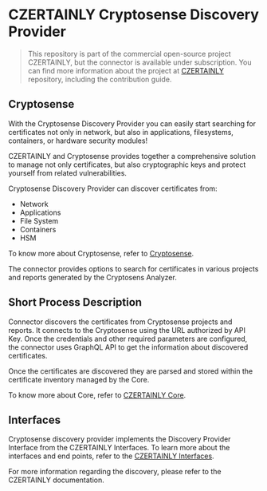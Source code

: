 # CZERTAINLY Cryptosense Discovery Provider

> This repository is part of the commercial open-source project CZERTAINLY, but the connector is available under subscription.
> You can find more information about the project at [CZERTAINLY](https://github.com/3KeyCompany/CZERTAINLY) repository,
> including the contribution guide.

## Cryptosense
With the Cryptosense Discovery Provider you can easily start searching for certificates not only in network, but also in applications, filesystems, containers, or hardware security modules!

CZERTAINLY and Cryptosense provides together a comprehensive solution to manage not only certificates, but also cryptographic keys and protect yourself from related vulnerabilities.

Cryptosense Discovery Provider can discover certificates from:
- Network
- Applications
- File System
- Containers
- HSM

To know more about Cryptosense, refer to [Cryptosense](https://cryptosense.com).

The connector provides options to search for certificates in various projects and reports generated by the Cryptosens Analyzer.

## Short Process Description

Connector discovers the certificates from Cryptosense projects and reports. It connects to the Cryptosense using the URL authorized by API Key. Once the credentials and other required parameters are configured, the connector uses GraphQL API to get the information about discovered certificates.

Once the certificates are discovered they are parsed and stored within the certificate inventory managed by the Core.

To know more about Core, refer to [CZERTAINLY Core](https://github.com/3KeyCompany/CZERTAINLY-Core).

## Interfaces

Cryptosense discovery provider implements the Discovery Provider Interface from the CZERTAINLY Interfaces. To learn more about the interfaces and end points, refer to the [CZERTAINLY Interfaces](https://github.com/3KeyCompany/CZERTAINLY-Interfaces).

For more information regarding the discovery, please refer to the CZERTAINLY documentation.
